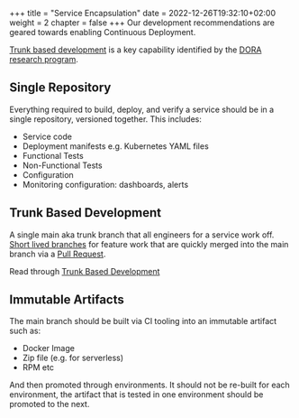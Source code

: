 +++
title = "Service Encapsulation"
date = 2022-12-26T19:32:10+02:00
weight = 2
chapter = false
+++
Our development recommendations are geared towards enabling Continuous Deployment.

[Trunk based development](https://cloud.google.com/architecture/devops/devops-tech-trunk-based-development) is a key capability identified by the [DORA research program](https://www.devops-research.com/research.html#capabilities). 

## Single Repository 
Everything required to build, deploy, and verify a service should be in a single repository, versioned together. This includes:

* Service code
* Deployment manifests e.g. Kubernetes YAML files
* Functional Tests
* Non-Functional Tests
* Configuration 
* Monitoring configuration: dashboards, alerts

## Trunk Based Development
A single main aka trunk branch that all engineers for a service work off. [Short lived branches](https://trunkbaseddevelopment.com/short-lived-feature-branches/) for feature work that are quickly merged into the main branch via a [Pull Request](https://docs.github.com/en/pull-requests/collaborating-with-pull-requests/proposing-changes-to-your-work-with-pull-requests/about-pull-requests). 

Read through [Trunk Based Development](https://trunkbaseddevelopment.com/) 

## Immutable Artifacts
The main branch should be built via CI tooling into an immutable artifact such as:

* Docker Image
* Zip file (e.g. for serverless)
* RPM etc

And then promoted through environments. It should not be re-built for each environment, the artifact that is tested in one environment should be promoted to the next.
